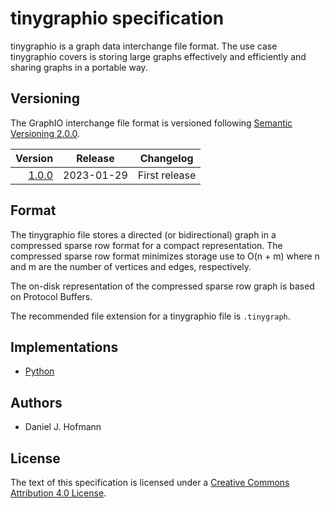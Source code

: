 # tinygraphio specification

tinygraphio is a graph data interchange file format.
The use case tinygraphio covers is storing large graphs effectively and efficiently and sharing graphs in a portable way.


## Versioning

The GraphIO interchange file format is versioned following [Semantic Versioning 2.0.0](https://semver.org).

| Version | Release | Changelog |
| ------: | ------- | --------- |
| [1.0.0](./1.0.0) | 2023-01-29 | First release |


## Format

The tinygraphio file stores a directed (or bidirectional) graph in a compressed sparse row format for a compact representation.
The compressed sparse row format minimizes storage use to O(n + m) where n and m are the number of vertices and edges, respectively.

The on-disk representation of the compressed sparse row graph is based on Protocol Buffers.

The recommended file extension for a tinygraphio file is `.tinygraph`.


## Implementations

* [Python](./py)


## Authors

* Daniel J. Hofmann


## License

The text of this specification is licensed under a [Creative Commons Attribution 4.0 License](https://creativecommons.org/licenses/by/4.0/).
